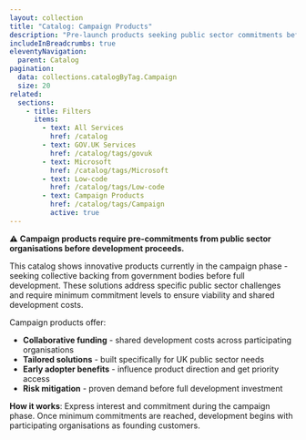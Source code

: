 ```yaml
---
layout: collection
title: "Catalog: Campaign Products"
description: "Pre-launch products seeking public sector commitments before development - innovative solutions requiring collective backing"
includeInBreadcrumbs: true
eleventyNavigation:
  parent: Catalog
pagination:
  data: collections.catalogByTag.Campaign
  size: 20
related:
  sections:
    - title: Filters
      items:
        - text: All Services
          href: /catalog
        - text: GOV.UK Services
          href: /catalog/tags/govuk
        - text: Microsoft
          href: /catalog/tags/Microsoft
        - text: Low-code
          href: /catalog/tags/Low-code
        - text: Campaign Products
          href: /catalog/tags/Campaign
          active: true
---
```


⚠️ **Campaign products require pre-commitments from public sector organisations before development proceeds.**

This catalog shows innovative products currently in the campaign phase - seeking collective backing from government bodies before full development. These solutions address specific public sector challenges and require minimum commitment levels to ensure viability and shared development costs.

Campaign products offer:

- **Collaborative funding** - shared development costs across participating organisations
- **Tailored solutions** - built specifically for UK public sector needs
- **Early adopter benefits** - influence product direction and get priority access
- **Risk mitigation** - proven demand before full development investment

**How it works**: Express interest and commitment during the campaign phase. Once minimum commitments are reached, development begins with participating organisations as founding customers.
